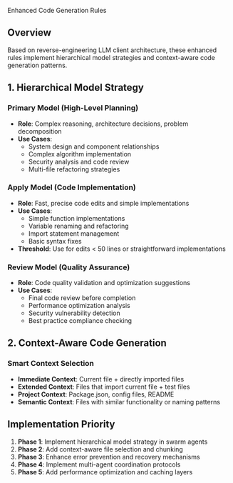 Enhanced Code Generation Rules

## Overview
Based on reverse-engineering LLM client architecture, these enhanced rules implement hierarchical model strategies and context-aware code generation patterns.

## 1. Hierarchical Model Strategy

### Primary Model (High-Level Planning)
- **Role**: Complex reasoning, architecture decisions, problem decomposition
- **Use Cases**: 
  - System design and component relationships
  - Complex algorithm implementation
  - Security analysis and code review
  - Multi-file refactoring strategies

### Apply Model (Code Implementation)
- **Role**: Fast, precise code edits and simple implementations
- **Use Cases**:
  - Simple function implementations
  - Variable renaming and refactoring
  - Import statement management
  - Basic syntax fixes
- **Threshold**: Use for edits < 50 lines or straightforward implementations

### Review Model (Quality Assurance)
- **Role**: Code quality validation and optimization suggestions
- **Use Cases**:
  - Final code review before completion
  - Performance optimization analysis
  - Security vulnerability detection
  - Best practice compliance checking

## 2. Context-Aware Code Generation

### Smart Context Selection
- **Immediate Context**: Current file + directly imported files
- **Extended Context**: Files that import current file + test files
- **Project Context**: Package.json, config files, README
- **Semantic Context**: Files with similar functionality or naming patterns

## Implementation Priority

1. **Phase 1**: Implement hierarchical model strategy in swarm agents
2. **Phase 2**: Add context-aware file selection and chunking
3. **Phase 3**: Enhance error prevention and recovery mechanisms
4. **Phase 4**: Implement multi-agent coordination protocols
5. **Phase 5**: Add performance optimization and caching layers 